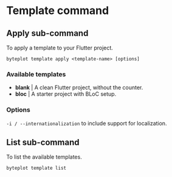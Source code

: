 # Template command

## Apply sub-command

To apply a template to your Flutter project.

`byteplot template apply <template-name> [options]`

### Available templates

- **blank** | A clean Flutter project, without the counter.
- **bloc**  | A starter project with BLoC setup.

### Options

`-i / --internationalization` to include support for localization.

## List sub-command

To list the available templates.

`byteplot template list`